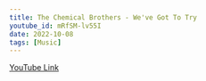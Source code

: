 ```yaml
---
title: The Chemical Brothers - We've Got To Try
youtube_id: mRfSM-lv55I
date: 2022-10-08
tags: [Music]
---
```

[YouTube Link](https://www.youtube.com/watch?v=mRfSM-lv55I)
